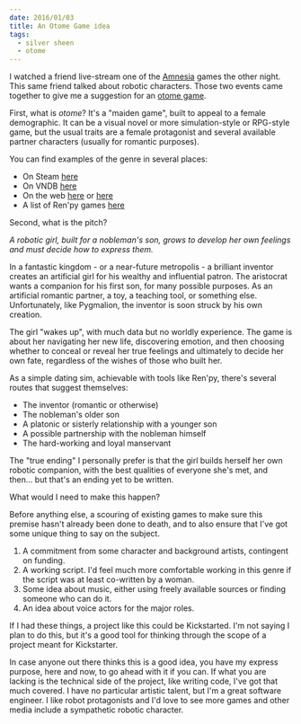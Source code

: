 ```yaml
---
date: 2016/01/03
title: An Otome Game idea
tags:
  - silver sheen
  - otome
---
```


I watched a friend live-stream one of the [Amnesia] games the other night.
This same friend talked about robotic characters.
Those two events came together to give me a suggestion for an
[otome game](https://en.wikipedia.org/wiki/Otome_game).

<!-- more -->

First, what is _otome_?
It's a "maiden game", built to appeal to a female demographic.
It can be a visual novel or more simulation-style or RPG-style game,
but the usual traits are a female protagonist and several
available partner characters (usually for romantic purposes).

You can find examples of the genre in several places:

* On Steam [here](http://store.steampowered.com/tag/en/Otome/#p=0&tab=NewReleases)
* On VNDB [here](https://vndb.org/g542)
* On the web [here](http://www.englishotomegames.net/) or [here](http://www.otome-games.com/)
* A list of Ren'py games [here](http://games.renpy.org/category/GxB)

Second, what is the pitch?

*A robotic girl, built for a nobleman's son, grows to develop her own feelings and must decide how to express them.*

In a fantastic kingdom - or a near-future metropolis - a brilliant inventor
creates an artificial girl for his wealthy and influential patron.
The aristocrat wants a companion for his first son, for many possible purposes.
As an artificial romantic partner, a toy, a teaching tool, or something else.
Unfortunately, like Pygmalion, the inventor is soon struck by his own creation.

The girl "wakes up", with much data but no worldly experience.
The game is about her navigating her new life, discovering emotion,
and then choosing whether to conceal or reveal her true feelings
and ultimately to decide her own fate,
regardless of the wishes of those who built her.

As a simple dating sim, achievable with tools like Ren'py,
there's several routes that suggest themselves:

* The inventor (romantic or otherwise)
* The nobleman's older son
* A platonic or sisterly relationship with a younger son
* A possible partnership with the nobleman himself
* The hard-working and loyal manservant

The "true ending" I personally prefer is that the girl builds herself
her own robotic companion, with the best qualities of everyone she's met,
and then... but that's an ending yet to be written.

What would I need to make this happen?

Before anything else, a scouring of existing games to make sure
this premise hasn't already been done to death,
and to also ensure that I've got some unique thing to say on the subject.

1. A commitment from some character and background artists, contingent on funding.
2. A working script. I'd feel much more comfortable working in this genre if the script was at least co-written by a woman.
3. Some idea about music, either using freely available sources or finding someone who can do it.
4. An idea about voice actors for the major roles.

If I had these things, a project like this could be Kickstarted.
I'm not saying I plan to do this,
but it's a good tool for thinking through the scope of a project
meant for Kickstarter.

In case anyone out there thinks this is a good idea,
you have my express purpose, here and now,
to go ahead with it if you can.
If what you are lacking is the technical side of the project,
like writing code, I've got that much covered.
I have no particular artistic talent, but I'm a great software engineer.
I like robot protagonists and I'd love to see more games and other
media include a sympathetic robotic character.

[Amnesia]: https://en.wikipedia.org/wiki/Amnesia_(visual_novel)
